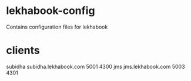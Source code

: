 # lekhabook-config
Contains configuration files for lekhabook

# clients
subidha       subidha.lekhabook.com         5001        4300 
jms           jms.lekhabook.com             5003        4301

